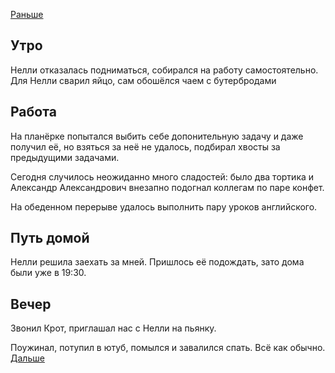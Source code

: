 [Раньше](2021.06.10.md)
## Утро
Нелли отказалась подниматься, собирался на работу самостоятельно.  
Для Нелли сварил яйцо, сам обошёлся чаем с бутербродами
## Работа
На планёрке попытался выбить себе допонительную задачу и даже получил её, но взяться за неё не удалось, подбирал хвосты за предыдущими задачами.

Сегодня случилось неожиданно много сладостей: было два тортика и Александр Александрович внезапно подогнал коллегам по паре конфет.

На обеденном перерыве удалось выполнить пару уроков английского.
## Путь домой
Нелли решила заехать за мней. Пришлось её подождать, зато дома были уже в 19:30.
## Вечер
Звонил Крот, приглашал нас с Нелли на пьянку.

Поужинал, потупил в ютуб, помылся и завалился спать. Всё как обычно.  
[Дальше](2021.06.12.md)